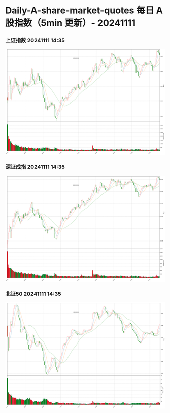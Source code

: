 
# Daily-A-share-market-quotes 每日 A 股指数（5min 更新）- 20241111

### 上证指数 20241111 14:35
![](./fig/2024/11/20241111-sh000001.png)

### 深证成指 20241111 14:35
![](./fig/2024/11/20241111-sz399001.png)

### 北证50 20241111 14:35
![](./fig/2024/11/20241111-bj899050.png)
